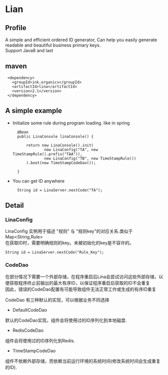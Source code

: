 # Lian


## Profile

A simple and efficient ordered ID generator,
Can help you easily generate readable and beautiful business primary keys.<br>
Support Java8 and last
 

## maven

     <dependency>
       <groupId>ink.organics</groupId>
       <artifactId>lina</artifactId>
       <version>2.1</version>
     </dependency>
     
## A simple example

- Initialize some rule during program loading. like in spring

        @Bean
        public LinaConsole linaConsole() {
        
            return new LinaConsole().init(
                    new LinaConfig("TA", new TimeStampRule().prefix("TAA")),
                    new LinaConfig("TB", new TimeStampRule())
            ).boot(new TimeStampCodeDao());
            
        }

- You can get ID anywhere

        String id = LinaServer.nextCode("TA");
        


## Detail

### LinaConfig

LinaConfig 实例用于描述 "规则" 与 "规则key"的对应关系.类似于 Map<String,Rule> <br>
在获取ID时，需要明确规则的key。未被初始化的key是不容许的。

    String id = LinaServer.nextCode("Rule_Key");

       
### CodeDao

在部分情况下需要一个外部存储，在程序重启后Lina会尝试访问这些外部存储，以便获取程序终止前输出的最大有序ID，以保证程序重启后获取的ID不会重复<br>
因此，错误的CodeDao配置有可能导致组件无法正常工作或生成的有序ID重复<br>

CodeDao 有三种默认的实现，可以根据业务不同选择

- DefaultCodeDao<br>

默认的CodeDao实现，组件会将使用过的ID序列化到本地磁盘.
    
- RedisCodeDao<br>
    
组件会将使用过的ID序列化到Redis.

- TimeStampCodeDao<br>

组件不依赖外部存储，而依赖当前运行环境的系统时间(修改系统时间会生成重复的ID).